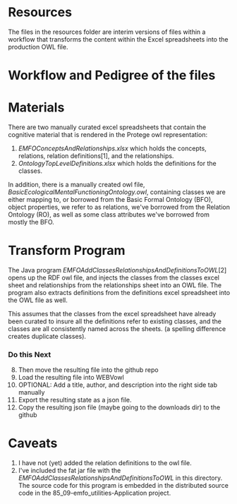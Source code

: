 # Resources

The files in the resources folder are interim versions of files within a workflow
that transforms the content within the Excel spreadsheets into the production OWL file. 

# Workflow and Pedigree of the files

 
# Materials
 There are two manually curated excel spreadsheets that contain the cognitive material that is rendered in the Protege owl representation: 

1. *EMFOConceptsAndRelationships.xlsx* which holds the concepts, relations, relation definitions[1], and the relationships.
2. *OntologyTopLevelDefinitions.xlsx* which holds the definitions for the classes.

In addition, there is a manually created owl file, *BasicEcologicalMentalFunctioningOntology.owl*,  containing classes we are either mapping to, or borrowed from the Basic Formal Ontology (BFO), object properties, we refer to as relations, we've borrowed from the Relation Ontology (RO), as well as some class attributes we've borrowed from mostly the BFO.  

# Transform Program 
The Java program *EMFOAddClassesRelationshipsAndDefinitionsToOWL*[2] opens up the RDF owl file, and injects the classes from the classes excel sheet and relationships from the relationships sheet into an OWL file.  The program also extracts definitions from the definitions excel spreadsheet into the OWL file as well.
 
This assumes that the classes from the excel spreadsheet have already been curated to insure all the definitions refer to existing classes, and the classes are all consistently named across the sheets.  (a spelling difference creates duplicate classes).


### Do this Next ##

 8. Then move the resulting file into the github repo
 9. Load the resulting file into WEBVowl 
 10. OPTIONAL: Add a title, author, and description into the right side tab manually
 11. Export the resulting state as a json file.
 12. Copy the resulting json file (maybe going to the downloads dir) to the github

# Caveats

1. I have not (yet) added the relation definitions to the owl file.
2.  I've included the fat jar file with the *EMFOAddClassesRelationshipsAndDefinitionsToOWL* in this directory.  The source code for this program is embedded in the distributed source code in the 85_09-emfo_utilities-Application project.  

 
